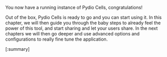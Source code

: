 
You now have a running instance of Pydio Cells, congratulations!

Out of the box, Pydio Cells is ready to go and you can start using it. In this chapter, we will then guide you through the baby steps to already feel the power of this tool, and start sharing and let your users share. In the next chapters we will then go deeper and use advanced options and configurations to really fine tune the application. 

[:summary]
